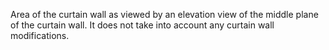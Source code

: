 Area of the curtain wall as viewed by an elevation view of the middle plane of the curtain wall.  It does not take into account any curtain wall modifications.
